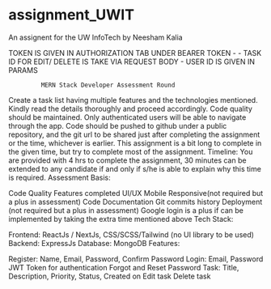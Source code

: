 # assignment_UWIT
An assignent for the UW InfoTech by Neesham Kalia


  TOKEN IS GIVEN IN AUTHORIZATION  TAB UNDER BEARER TOKEN -
      - TASK ID FOR EDIT/ DELETE IS TAKE VIA REQUEST BODY
      - USER ID IS GIVEN IN PARAMS


             MERN Stack Developer Assessment Round
Create a task list having multiple features and the technologies mentioned. Kindly
read the details thoroughly and proceed accordingly. Code quality should be
maintained. Only authenticated users will be able to navigate through the app. Code
should be pushed to github under a public repository, and the git url to be shared just
after completing the assignment or the time, whichever is earlier. This assignment is
a bit long to complete in the given time, but try to complete most of the assignment.
Timeline: You are provided with 4 hrs to complete the assignment, 30 minutes can
be extended to any candidate if and only if s/he is able to explain why this time is
required.
                          Assessment Basis:

Code Quality
Features completed
UI/UX
Mobile Responsive(not required but a plus in assessment)
Code Documentation
Git commits history
Deployment (not required but a plus in assessment)
Google login is a plus if can be implemented by taking the extra time mentioned above
                                 Tech Stack:

Frontend: ReactJs / NextJs, CSS/SCSS/Tailwind (no UI library to be used)
Backend: ExpressJs
Database: MongoDB
                                   Features:


Register: Name, Email, Password, Confirm Password
Login: Email, Password
JWT Token for authentication
Forgot and Reset Password
Task: Title, Description, Priority, Status, Created on
Edit task
Delete task

